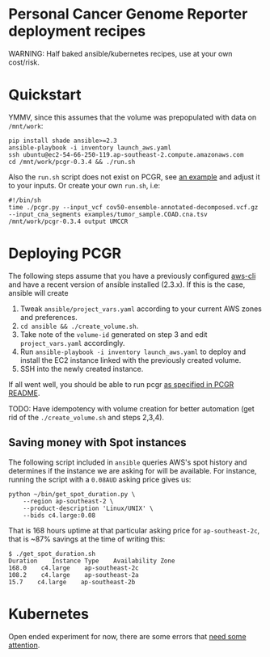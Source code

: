 Personal Cancer Genome Reporter deployment recipes
==================================================

WARNING: Half baked ansible/kubernetes recipes, use at your own cost/risk.

Quickstart
==========

YMMV, since this assumes that the volume was prepopulated with data on `/mnt/work`:

```
pip install shade ansible>=2.3
ansible-playbook -i inventory launch_aws.yaml
ssh ubuntu@ec2-54-66-250-119.ap-southeast-2.compute.amazonaws.com
cd /mnt/work/pcgr-0.3.4 && ./run.sh
```

Also the `run.sh` script does not exist on PCGR, see [an example](https://github.com/sigven/pcgr#step-4-run-example) and adjust it to your inputs. Or create your own `run.sh`, i.e:

```
#!/bin/sh
time ./pcgr.py --input_vcf cov50-ensemble-annotated-decomposed.vcf.gz --input_cna_segments examples/tumor_sample.COAD.cna.tsv /mnt/work/pcgr-0.3.4 output UMCCR
```

Deploying PCGR
==============

The following steps assume that you have a previously configured [aws-cli](https://github.com/aws/aws-cli) and have a recent version
of ansible installed (2.3.x). If this is the case, ansible will create 

1. Tweak `ansible/project_vars.yaml` according to your current AWS zones and preferences.
2. `cd ansible && ./create_volume.sh`.
3. Take note of the `volume-id` generated on step 3 and edit `project_vars.yaml` accordingly.
4. Run `ansible-playbook -i inventory launch_aws.yaml` to deploy and install the EC2 instance linked with the previously created volume.
5. SSH into the newly created instance.

If all went well, you should be able to run pcgr [as specified in PCGR README](https://github.com/sigven/pcgr#step-4-run-example).

TODO: Have idempotency with volume creation for better automation (get rid of the `./create_volume.sh` and steps 2,3,4).

Saving money with Spot instances
--------------------------------

The following script included in `ansible` queries AWS's spot history and determines if the
instance we are asking for will be available. For instance, running the script with a `0.08AUD`
asking price gives us:

```
python ~/bin/get_spot_duration.py \
	--region ap-southeast-2 \
	--product-description 'Linux/UNIX' \
	--bids c4.large:0.08
```

That is 168 hours uptime at that particular asking price for `ap-southeast-2c`, that 
is ~87% savings at the time of writing this:

```
$ ./get_spot_duration.sh
Duration    Instance Type    Availability Zone
168.0    c4.large    ap-southeast-2c
108.2    c4.large    ap-southeast-2a
15.7    c4.large    ap-southeast-2b
```

Kubernetes
==========

Open ended experiment for now, there are some errors that [need some attention](https://twitter.com/braincode/status/865250048480817152).
